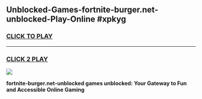 
## Unblocked-Games-fortnite-burger.net-unblocked-Play-Online #xpkyg
<h3>
<a href="https://news.freeplayer.one?title=fortnite-burger.net-unblocked&ref=3">CLICK TO PLAY</a></h3>
<hr>

<h3>
<a href="https://news.freeplayer.one?title=fortnite-burger.net-unblocked&ref=3">CLICK 2 PLAY</a>
  
</h3>

<a href="https://news.freeplayer.one?title=fortnite-burger.net-unblocked&ref=3"><img src="https://clearcache.store/games.png"></a>


**fortnite-burger.net-unblocked games unblocked: Your Gateway to Fun and Accessible Online Gaming**
